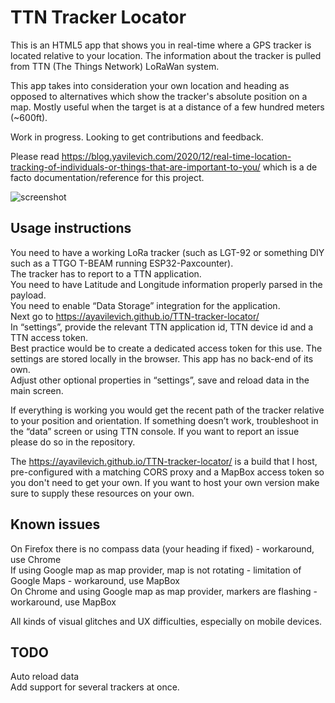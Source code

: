 # TTN Tracker Locator

This is an HTML5 app that shows you in real-time where a GPS tracker is located relative to your location. The information about the tracker is pulled from TTN (The Things Network) LoRaWan system.

This app takes into consideration your own location and heading as opposed to alternatives which show the tracker's absolute position on a map. Mostly useful when the target is at a distance of a few hundred meters (~600ft).

Work in progress. Looking to get contributions and feedback.

Please read https://blog.yavilevich.com/2020/12/real-time-location-tracking-of-individuals-or-things-that-are-important-to-you/ which is a de facto documentation/reference for this project.

![screenshot](https://blog.yavilevich.com/wp-content/uploads/2020/12/TTT-tracker-screenshot-join-scale.png)

## Usage instructions

You need to have a working LoRa tracker (such as LGT-92 or something DIY such as a TTGO T-BEAM running ESP32-Paxcounter).  
The tracker has to report to a TTN application.  
You need to have Latitude and Longitude information properly parsed in the payload.  
You need to enable “Data Storage” integration for the application.  
Next go to https://ayavilevich.github.io/TTN-tracker-locator/  
In “settings”, provide the relevant TTN application id, TTN device id and a TTN access token.  
Best practice would be to create a dedicated access token for this use. The settings are stored locally in the browser. This app has no back-end of its own.  
Adjust other optional properties in “settings”, save and reload data in the main screen.  

If everything is working you would get the recent path of the tracker relative to your position and orientation. If something doesn’t work, troubleshoot in the “data” screen or using TTN console. If you want to report an issue please do so in the repository.

The https://ayavilevich.github.io/TTN-tracker-locator/ is a build that I host, pre-configured with a matching CORS proxy and a MapBox access token so you don't need to get your own. If you want to host your own version make sure to supply these resources on your own.

## Known issues

On Firefox there is no compass data (your heading if fixed) - workaround, use Chrome  
If using Google map as map provider, map is not rotating - limitation of Google Maps - workaround, use MapBox  
On Chrome and using Google map as map provider, markers are flashing - workaround, use MapBox  

All kinds of visual glitches and UX difficulties, especially on mobile devices.

## TODO

Auto reload data  
Add support for several trackers at once.  
